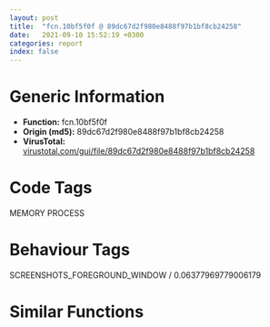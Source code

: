 ```yaml
---
layout: post
title:  "fcn.10bf5f0f @ 89dc67d2f980e8488f97b1bf8cb24258"
date:   2021-09-10 15:52:19 +0300
categories: report
index: false
---
```


# Generic Information
- **Function:** fcn.10bf5f0f
- **Origin (md5):** 89dc67d2f980e8488f97b1bf8cb24258
- **VirusTotal:** [virustotal.com/gui/file/89dc67d2f980e8488f97b1bf8cb24258][virustotal_ref]

# Code Tags
<span class="tag" id="MEMORY">MEMORY</span>
<span class="tag" id="PROCESS">PROCESS</span>


# Behaviour Tags
<span class="bhv-tag" id="SCREENSHOTS_FOREGROUND_WINDOW">SCREENSHOTS_FOREGROUND_WINDOW / 0.06377969779006179</span>

# Similar Functions
<script type="text/javascript" src="https://www.gstatic.com/charts/loader.js"></script>
<script type="text/javascript">

    google.charts.load('current', {'packages':['corechart']});
    google.charts.setOnLoadCallback(drawChart);

    function drawChart() {
    var data = new google.visualization.DataTable();
        data.addColumn('number', 'X');
        data.addColumn('number', 'Y');
        data.addColumn({type: 'string', role: 'tooltip', 'p': {'html': true}});
        data.addColumn({'type': 'string', 'role': 'style'});
        
        data.addRows([
    [0, 0, '<b><a href="/report/fcn.10bf5f0f@89dc67d2f980e8488f97b1bf8cb24258">fcn.10bf5f0f</a><br>@89dc67d2f980e8488f97b1bf8cb24258</b><br>movzx eax, si<br>push 1<br>cmp eax, dword[esp]<br>lea eax, [eax-0x649b4781]<br>lea esp, [esp+4]<br>lea eax, [eax+0x649b4780]<br>call fcn.10bf06c7<br>loop 0x100d278f<br>pop eax<br>pop cx<br>not ax<br>not cx<br>call fcn.10bf55ac<br>jl 0x100d278f<br>pushfd <br>jmp 0x10bee14d<br>push esp<br>add dword[eax], eax<br>add bh, al<br>inc esi<br>pushal <br>add dword[eax], eax<br>add byte[eax], al<br>mov dword[esi+0x68], eax<br>mov dword[esi+0x64], ecx<br>mov edx, dword[esi+0x14]<br>push edx<br>push eax<br>mov eax, 0x82510d1f<br>lea eax, [eax-0x723aadcf]<br>push ecx<br>call 0x100d27b8<br>ja 0x100d2812<br>lea ecx, [ecx+0xb29911]<br>jmp ecx<br>add al, 0<br>add byte[eax], al<br>jmp 0x10bfc665<br>mov ecx, dword[esi+0xc]<br>cmp eax, ecx<br>jb 0x10bfbe7b<br>jmp 0x10bfcf19<br>ror byte[edi], 0x8f<br>pop edx<br>das <br>add byte[eax], al<br>jmp 0x10bf3018<br>call dword[sym.imp.KERNEL32.dll_GetCurrentProcess]<br>mov esi, dword[0x101e1274]<br>cmp esi, ebx<br>mov ebx, dword[sym.imp.KERNEL32.dll_VirtualProtect]<br>mov ebp, eax<br>pushfd <br>call 0x10befcd2<br>ja 0x10befc54<br>add al, 0x24<br>fld xword[edx]<br>add byte[eax], al<br>ret <br>mov ecx, dword[esp+0x40]<br>jmp 0x10bf9d0c<br>mov edi, dword[edi]<br>test edi, edi<br>jne 0x10bf7c92<br>jmp 0x10bf93fa<br>push edi<br>push ebx<br>lea esp, [esp-6]<br>mov dword[esp+0xa], ecx<br>lea esp, [esp+6]<br>pop ebx<br>lea esp, [esp-4]<br>pushfd <br>mov dword[esp+4], edx<br>popfd <br>call dword[sym.imp.KERNEL32.dll_WaitForSingleObject]<br>mov eax, dword[edi+4]<br>mov dword[esi+4], eax<br>inc dword[edi+4]<br>jmp 0x10bf7cb5<br>and al, 0xfc<br>lea esp, [esp+4]<br>cmp al, 0x18<br>je 0x10bedf7d<br>call fcn.10bf3057<br>loop 0x10bf5ead<br>or al, 0x24<br>lea esp, [esp+4]<br>div ecx<br>push 0x3d6f9368<br>mov dword[esp], edx<br>call fcn.10bf248a<br>jl 0x10bf5ec7<br>push ds<br>add ebx, 0x55868184<br>add ebx, dword[edi]<br>lea esi, [esi+5]<br>jmp ebx<br>lea esp, [esp-4]<br>push eax<br>lea esp, [esp-4]<br>push ecx<br>mov ecx, dword[esp+0x10]<br>ret 0x14<br>mov edx, dword[edi+4]<br>lea ecx, [esp+0x18]<br>push ecx<br>push edx<br>mov dword[esp+0x20], 0x10001<br>call ebx<br>pushfd <br>call 0x10bf7cac<br>jbe 0x10bf7c2e<br>add al, 0x24<br>ret <br>mov dword[esi+0x18], ebp<br>jmp 0x10bfbe1d<br>xor ebx, ebx<br>jmp 0x10befcb5<br>shl ebp, 4<br>mov dword[esp+0x14], ebp<br>sub ebp, ecx<br>add ebp, 0x10<br>mov edx, 0x10<br>sub edx, ebp<br>push edx<br>lea eax, [esp+0x2c]<br>push ebx<br>push eax<br>call fcn.101099d0<br>push ebp<br>lea ecx, [esp+0x48]<br>sub ecx, ebp<br>push ebx<br>call 0x10bf9d39<br>je 0x10bf9d95<br>lea ebx, [ebx-0xb27406]<br>jmp ebx<br>cmp eax, 0xba891dc5<br>and ch, al<br>sbb eax, 0xc507ba89<br>sbb eax, 0xc513ba89<br>sbb eax, 0x1526ba89<br>sbb cl, byte[ecx+0x589c0dba]<br>cmp byte[ebx-0x796fdee1], bh<br>mov edx, 0x6d03e833<br>add byte[ecx+0x61c4f2ec], ah<br>pushfd <br>inc ebx<br>mov esi, 0x439c611f<br>mov esi, 0x43c16f0d<br>mov esi, 0x439c613d<br>mov esi, 0x43f2f426<br>mov esi, 0x439c6133<br>mov esi, 0x44397713<br>mov esi, 0x43916807<br>mov esi, 0xbd0c8c20<br>test byte[edi+0x47], dh<br>loop 0x10bf9d89<br>dec ecx<br>add bl, bl<br>sal dword[eax], 1<br>ret <br>push 0x31495930<br>mov dword[esp], esi<br>call fcn.10102540<br>push edx<br>call 0x10bfbe13<br>je 0x10bfbe6e<br>pop edx<br>lea edx, [edx-0x91f6]<br>call edx<br>jle 0x10bfbe61<br>inc ebx<br>push eax<br>push ebx<br>pop eax<br>push ecx<br>mov ecx, 0x55725fe2<br>lea ecx, [ecx-0x55725fd8]<br>cmp eax, ecx<br>push eax<br>call 0x10bfbe37<br>jg 0x10bfbe90<br>lea eax, [eax+0x281b]<br>call eax<br>loope 0x10bfbdff<br>or eax, 0xe9000000<br>push 0x16<br>add byte[eax], al<br>js 0x10bfbe86<br>inc esp<br>and al, 0x2c<br>setne al<br>pop esi<br>pop ebp<br>pop ebx<br>add esp, 0x88<br>push ebx<br>call 0x10bfbe63<br>loopne 0x10bfbebf<br>add al, ah<br>pop ebx<br>lea ebx, [ebx-0xba8282]<br>jmp ebx<br>jmp 0x10bfbe7f<br>mov esi, dword[esi]<br>test esi, esi<br>jne 0x10bfe2bb<br>jmp 0x10bf4a02<br>js 0x10bfbe13<br>pop ax<br>lodsd eax, dword[esi]<br>add eax, 0x74dcc197<br>add eax, dword[edi]<br>push edx<br>mov dword[esp], eax<br>push eax<br>mov eax, dword[esp+4]<br>push 0x913b35b2<br>call fcn.10bf4b11<br>jmp 0x10bfbf0b<br>push dword[ebp-0x73]<br>mov bh, 8<br>add al, byte[eax]<br>add al, ch<br>xor byte[ecx], cl<br>inc edx<br>lea ecx, [eax+ebp]<br>pop eax<br>push eax<br>call 0x10bfe275<br>jae 0x10bfe2ce<br>lea eax, [eax-0x1022b]<br>call eax<br>jge 0x10bfe2da<br>pop edx<br>pop edx<br>mov edx, eax<br>mov edi, 0x1a9d95d6<br>mov edi, edx<br>pop edx<br>test edi, edi<br>jne 0x100d2704<br>jmp 0x100f954f<br>cmp dword[esi+4], 0<br>je 0x100fa8d0<br>call fcn.100d1167<br>jne 0x10bfe269<br>lea edx, [esp+0x14]<br>and al, 0x14<br>push ebx<br>xchg dword[esp], edx<br>mov edx, dword[esp]<br>mov edx, dword[esi+4]<br>lea esp, [esp-4]<br>xchg dword[esp], ecx<br>mov ecx, dword[esp]<br>push ebx<br>pushfd <br>mov dword[esp+4], edi<br>popfd <br>push 0x48a5f73e<br>pushfd <br>call 0x10bfe2fd<br>loop 0x10bfe27f<br>add al, 0x24<br>xor dh, dl<br><eoc> ', 'point { fill-color: #e0440e; }'],

        ]);

    var options = {
        title: 'Similarity Plot',
        legend: 'none',
        colors: ['#dedbd9', '#e6693e', '#ec8f6e', '#f3b49f', '#f6c7b6'],
        tooltip: {isHtml: true, trigger: 'both'},
        explorer: {
        actions: ["dragToZoom", "rightClickToReset"],
        },
        chartArea: {
        width: '80%',
        height: '80%'
        },
        width: '100%',
        height: '100%'
    };

    var chart = new google.visualization.ScatterChart(document.getElementById('chart_div'));

    chart.draw(data, options);
    }
    
</script>


<div id="chart_div" style="width: 100%px; height: 100%;"></div>

# Disassembled Code
{% highlight nasm %}

movzx eax, si
push 1
cmp eax, dword[esp]
lea eax, [eax-0x649b4781]
lea esp, [esp+4]
lea eax, [eax+0x649b4780]
call fcn.10bf06c7
loop 0x100d278f
pop eax
pop cx
not ax
not cx
call fcn.10bf55ac
jl 0x100d278f
pushfd
jmp 0x10bee14d
push esp
add dword[eax], eax
add bh, al
inc esi
pushal
add dword[eax], eax
add byte[eax], al
mov dword[esi+0x68], eax
mov dword[esi+0x64], ecx
mov edx, dword[esi+0x14]
push edx
push eax
mov eax, 0x82510d1f
lea eax, [eax-0x723aadcf]
push ecx
call 0x100d27b8
ja 0x100d2812
lea ecx, [ecx+0xb29911]
jmp ecx
add al, 0
add byte[eax], al
jmp 0x10bfc665
mov ecx, dword[esi+0xc]
cmp eax, ecx
jb 0x10bfbe7b
jmp 0x10bfcf19
ror byte[edi], 0x8f
pop edx
das
add byte[eax], al
jmp 0x10bf3018
call dword[sym.imp.KERNEL32.dll_GetCurrentProcess]
mov esi, dword[0x101e1274]
cmp esi, ebx
mov ebx, dword[sym.imp.KERNEL32.dll_VirtualProtect]
mov ebp, eax
pushfd
call 0x10befcd2
ja 0x10befc54
add al, 0x24
fld xword[edx]
add byte[eax], al
ret
mov ecx, dword[esp+0x40]
jmp 0x10bf9d0c
mov edi, dword[edi]
test edi, edi
jne 0x10bf7c92
jmp 0x10bf93fa
push edi
push ebx
lea esp, [esp-6]
mov dword[esp+0xa], ecx
lea esp, [esp+6]
pop ebx
lea esp, [esp-4]
pushfd
mov dword[esp+4], edx
popfd
call dword[sym.imp.KERNEL32.dll_WaitForSingleObject]
mov eax, dword[edi+4]
mov dword[esi+4], eax
inc dword[edi+4]
jmp 0x10bf7cb5
and al, 0xfc
lea esp, [esp+4]
cmp al, 0x18
je 0x10bedf7d
call fcn.10bf3057
loop 0x10bf5ead
or al, 0x24
lea esp, [esp+4]
div ecx
push 0x3d6f9368
mov dword[esp], edx
call fcn.10bf248a
jl 0x10bf5ec7
push ds
add ebx, 0x55868184
add ebx, dword[edi]
lea esi, [esi+5]
jmp ebx
lea esp, [esp-4]
push eax
lea esp, [esp-4]
push ecx
mov ecx, dword[esp+0x10]
ret 0x14
mov edx, dword[edi+4]
lea ecx, [esp+0x18]
push ecx
push edx
mov dword[esp+0x20], 0x10001
call ebx
pushfd
call 0x10bf7cac
jbe 0x10bf7c2e
add al, 0x24
ret
mov dword[esi+0x18], ebp
jmp 0x10bfbe1d
xor ebx, ebx
jmp 0x10befcb5
shl ebp, 4
mov dword[esp+0x14], ebp
sub ebp, ecx
add ebp, 0x10
mov edx, 0x10
sub edx, ebp
push edx
lea eax, [esp+0x2c]
push ebx
push eax
call fcn.101099d0
push ebp
lea ecx, [esp+0x48]
sub ecx, ebp
push ebx
call 0x10bf9d39
je 0x10bf9d95
lea ebx, [ebx-0xb27406]
jmp ebx
cmp eax, 0xba891dc5
and ch, al
sbb eax, 0xc507ba89
sbb eax, 0xc513ba89
sbb eax, 0x1526ba89
sbb cl, byte[ecx+0x589c0dba]
cmp byte[ebx-0x796fdee1], bh
mov edx, 0x6d03e833
add byte[ecx+0x61c4f2ec], ah
pushfd
inc ebx
mov esi, 0x439c611f
mov esi, 0x43c16f0d
mov esi, 0x439c613d
mov esi, 0x43f2f426
mov esi, 0x439c6133
mov esi, 0x44397713
mov esi, 0x43916807
mov esi, 0xbd0c8c20
test byte[edi+0x47], dh
loop 0x10bf9d89
dec ecx
add bl, bl
sal dword[eax], 1
ret
push 0x31495930
mov dword[esp], esi
call fcn.10102540
push edx
call 0x10bfbe13
je 0x10bfbe6e
pop edx
lea edx, [edx-0x91f6]
call edx
jle 0x10bfbe61
inc ebx
push eax
push ebx
pop eax
push ecx
mov ecx, 0x55725fe2
lea ecx, [ecx-0x55725fd8]
cmp eax, ecx
push eax
call 0x10bfbe37
jg 0x10bfbe90
lea eax, [eax+0x281b]
call eax
loope 0x10bfbdff
or eax, 0xe9000000
push 0x16
add byte[eax], al
js 0x10bfbe86
inc esp
and al, 0x2c
setne al
pop esi
pop ebp
pop ebx
add esp, 0x88
push ebx
call 0x10bfbe63
loopne 0x10bfbebf
add al, ah
pop ebx
lea ebx, [ebx-0xba8282]
jmp ebx
jmp 0x10bfbe7f
mov esi, dword[esi]
test esi, esi
jne 0x10bfe2bb
jmp 0x10bf4a02
js 0x10bfbe13
pop ax
lodsd eax, dword[esi]
add eax, 0x74dcc197
add eax, dword[edi]
push edx
mov dword[esp], eax
push eax
mov eax, dword[esp+4]
push 0x913b35b2
call fcn.10bf4b11
jmp 0x10bfbf0b
push dword[ebp-0x73]
mov bh, 8
add al, byte[eax]
add al, ch
xor byte[ecx], cl
inc edx
lea ecx, [eax+ebp]
pop eax
push eax
call 0x10bfe275
jae 0x10bfe2ce
lea eax, [eax-0x1022b]
call eax
jge 0x10bfe2da
pop edx
pop edx
mov edx, eax
mov edi, 0x1a9d95d6
mov edi, edx
pop edx
test edi, edi
jne 0x100d2704
jmp 0x100f954f
cmp dword[esi+4], 0
je 0x100fa8d0
call fcn.100d1167
jne 0x10bfe269
lea edx, [esp+0x14]
and al, 0x14
push ebx
xchg dword[esp], edx
mov edx, dword[esp]
mov edx, dword[esi+4]
lea esp, [esp-4]
xchg dword[esp], ecx
mov ecx, dword[esp]
push ebx
pushfd
mov dword[esp+4], edi
popfd
push 0x48a5f73e
pushfd
call 0x10bfe2fd
loop 0x10bfe27f
add al, 0x24
xor dh, dl

{% endhighlight %}

[virustotal_ref]: https://www.virustotal.com/gui/file/89dc67d2f980e8488f97b1bf8cb24258